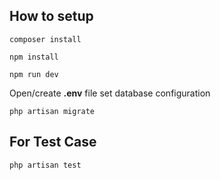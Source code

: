 ## How to setup

```
composer install
```

```
npm install
```

```
npm run dev
```

Open/create **.env** file set database configuration

```
php artisan migrate
```

## For Test Case

```
php artisan test
```
